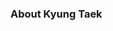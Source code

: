 ### About Kyung Taek

<div data-iframe-width="150" data-iframe-height="270" data-share-badge-id="9ca3283a-7c0b-4df9-80ba-205e51b65858" data-share-badge-host="https://www.credly.com"></div><script type="text/javascript" async src="//cdn.credly.com/assets/utilities/embed.js"></script>
